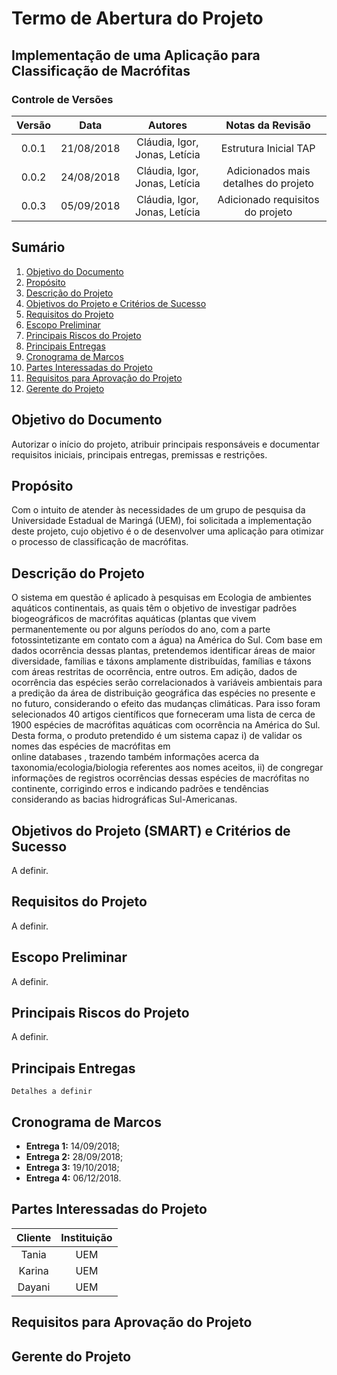 # Termo de Abertura do Projeto

## Implementação de uma Aplicação para Classificação de Macrófitas

### Controle de Versões
| Versão | Data | Autores | Notas da Revisão
|:--:|:--:|:--:|:--:|
| 0.0.1 | 21/08/2018 | Cláudia, Igor, Jonas, Letícia | Estrutura Inicial TAP |
| 0.0.2 | 24/08/2018 | Cláudia, Igor, Jonas, Letícia | Adicionados mais detalhes do projeto |
| 0.0.3 | 05/09/2018 | Cláudia, Igor, Jonas, Letícia | Adicionado requisitos do projeto |

## Sumário
1. [Objetivo do Documento](#od)
2. [Propósito](#prop)
3. [Descrição do Projeto](#desc)
4. [Objetivos do Projeto e Critérios de Sucesso](#obj)
5. [Requisitos do Projeto](#req)
6. [Escopo Preliminar](#escopo)
7. [Principais Riscos do Projeto](#riscos)
8. [Principais Entregas](#entregas)
9. [Cronograma de Marcos](#marcos)
10. [Partes Interessadas do Projeto](#pip)
11. [Requisitos para Aprovação do Projeto](#aprov)
12. [Gerente do Projeto](#ger)

<div id='od' />

## Objetivo do Documento
Autorizar o início do projeto, atribuir principais responsáveis e documentar requisitos iniciais, principais entregas, premissas e restrições.

<div id='prop' />

## Propósito
Com o intuito de atender às necessidades de um grupo de pesquisa da Universidade Estadual de Maringá (UEM), foi solicitada a implementação deste projeto, cujo objetivo é o de desenvolver uma aplicação para otimizar o processo de classificação de macrófitas.

<div id='desc' />

## Descrição do Projeto
O sistema em questão é aplicado à pesquisas em Ecologia de ambientes aquáticos continentais, as quais têm o objetivo de investigar padrões
biogeográficos de macrófitas aquáticas (plantas que vivem permanentemente ou
por alguns períodos do ano, com a parte fotossintetizante em contato com a água)
na América do Sul. Com base em dados ocorrência dessas plantas, pretendemos
identificar áreas de maior diversidade, famílias e táxons amplamente distribuídas,
famílias e táxons com áreas restritas de ocorrência, entre outros. Em adição, dados
de ocorrência das espécies serão correlacionados à variáveis ambientais para a
predição da área de distribuição geográfica das espécies no presente e no futuro,
considerando o efeito das mudanças climáticas. Para isso foram selecionados 40
artigos   científicos   que   forneceram   uma   lista   de   cerca   de   1900   espécies   de
macrófitas aquáticas com ocorrência na América do Sul. Desta forma, o produto
pretendido é um sistema capaz i) de validar os nomes das espécies de macrófitas
em   
online databases
,   trazendo   também   informações   acerca   da
taxonomia/ecologia/biologia   referentes   aos   nomes   aceitos,   ii)   de   congregar
informações de registros ocorrências dessas espécies de macrófitas no continente,
corrigindo   erros   e   indicando   padrões   e   tendências   considerando   as   bacias
hidrográficas Sul-Americanas. 

<div id='obj' />

## Objetivos do Projeto (SMART) e Critérios de Sucesso
A definir.

<div id='req' />

## Requisitos do Projeto
A definir.

<div id='escopo' />

## Escopo Preliminar
A definir.

<div id='riscos' />

## Principais Riscos do Projeto
A definir.

<div id="entregas" />

## Principais Entregas
    Detalhes a definir

<div id="marcos" />

## Cronograma de Marcos
+ **Entrega 1:** 14/09/2018;
+ **Entrega 2:** 28/09/2018;
+ **Entrega 3:** 19/10/2018;
+ **Entrega 4:** 06/12/2018.

<div id="pip" />

## Partes Interessadas do Projeto
| Cliente | Instituição
|:--:|:--:|
| Tania | UEM |
| Karina | UEM |
| Dayani | UEM |

<div id="aprov" />

## Requisitos para Aprovação do Projeto

<div id="ger" />

## Gerente do Projeto
